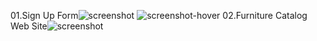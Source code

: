 01.Sign Up Form![screenshot](https://github.com/user-attachments/assets/f4936048-9ea6-4736-ab44-ff5e824544b3)
![screenshot-hover](https://github.com/user-attachments/assets/46cfc02f-c1f3-4d3e-80cf-2aa8e93b0366)
02.Furniture Catalog Web Site![screenshot](https://github.com/user-attachments/assets/7e98017b-d310-41d0-ba08-e32667172095)
